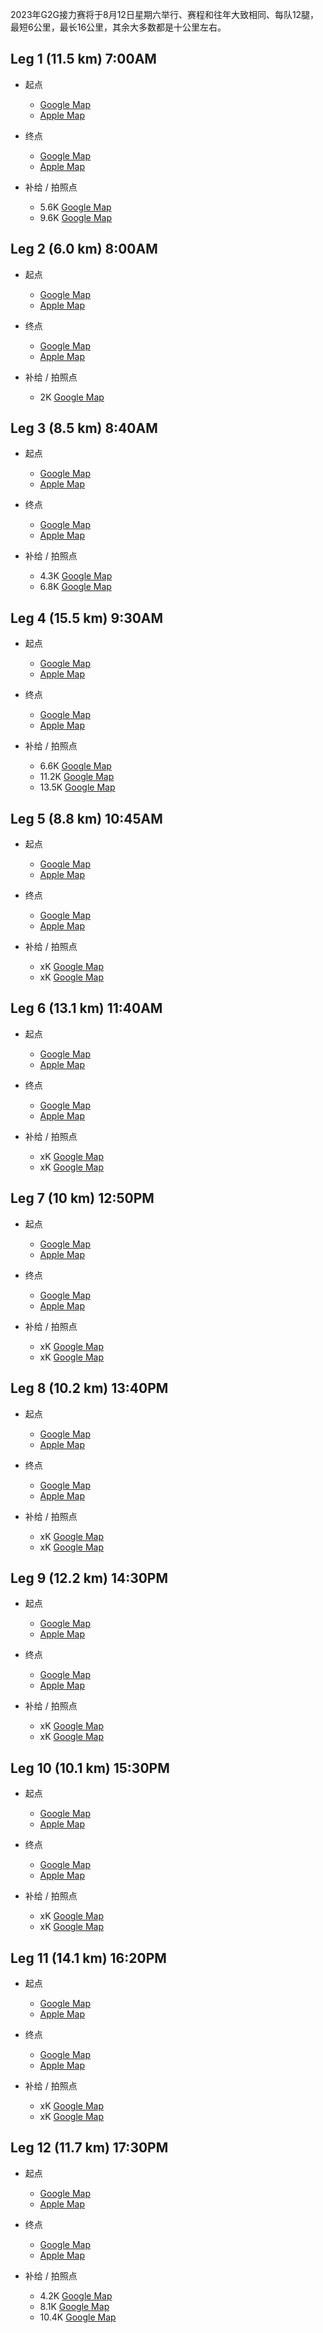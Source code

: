 2023年G2G接力赛将于8月12日星期六举行、赛程和往年大致相同、每队12腿，最短6公里，最长16公里，其余大多数都是十公里左右。

## Leg 1 (11.5 km) 7:00AM

* 起点
  * [Google Map](https://goo.gl/maps/CHA8XiQnjLyhkGgN7) 
  * [Apple Map](https://maps.apple.com/place?q=725%20Katherine%20St%20N&ll=43.591833%2C-80.463361&address=725%20Katherine%20St%20N%2C%20West%20Montrose%20ON%20N0B%202V0%2C%20Canada)


* 终点
  * [Google Map](https://goo.gl/maps/unpuYCAorQqH2x6q8) 
  * [Apple Map](https://maps.apple.com/place?address=725%20Katherine%20St%20N,%20West%20Montrose%20ON%20N0B%202V0,%20Canada&ll=43.591833,-80.463361&q=725%20Katherine%20St%20N&t=m)


* 补给 / 拍照点
  * 5.6K  [Google Map](https://goo.gl/maps/qY5zyaGbH6dKSiqH7)
  * 9.6K  [Google Map](https://goo.gl/maps/cbreB7bCZzZ4hKQt6)



## Leg 2 (6.0 km) 8:00AM

* 起点
  * [Google Map](https://maps.app.goo.gl/j4Yqq2CLwx6tjzKX9?g_st=ic)
  * [Apple Map](https://maps.apple.com/place?address=6046%E2%80%936056%20Middlebrook%20Rd,%20West%20Montrose%20ON%20N0B%202V0,%20Canada&ll=43.594944,-80.480361&q=6046%E2%80%936056%20Middlebrook%20Rd&t=m)


* 终点
  * [Google Map](https://maps.app.goo.gl/qYA7DfEW7cG421K38?g_st=ic)
  * [Apple Map](https://maps.apple.com/place?q=41%20Arthur%20St%20N&ll=43.603268%2C-80.554557&address=41%20Arthur%20St%20N%2C%20Elmira%20ON%20N3B%202A1%2C%20Canada)


* 补给 / 拍照点
  * 2K  [Google Map](https://goo.gl/maps/tCEdbNUYj7VgBqYW6)



## Leg 3 (8.5 km) 8:40AM

* 起点
  * [Google Map](https://maps.app.goo.gl/2tsLPWoVTtGRfEYPA?g_st=ic)
  * [Apple Map](https://maps.apple.com/place?q=20B%20Arthur%20St%20N&ll=43.603889%2C-80.555611&address=20B%20Arthur%20St%20N%2C%20Elmira%20ON%20N3B%201Z9%2C%20Canada)


* 终点
  * [Google Map](https://maps.app.goo.gl/Z9c87wuuEttBXE2Y7?g_st=ic)
  * [Apple Map](https://maps.apple.com/place?address=4700%E2%80%934730%20Powell%20Rd,%20Wallenstein%20ON%20N0B%202S0,%20Canada&ll=43.599938,-80.648062&q=4700%E2%80%934730%20Powell%20Rd&t=h)


* 补给 / 拍照点
  * 4.3K  [Google Map](https://goo.gl/maps/qNDg4Zoz7y2kJU3J6)
  * 6.8K  [Google Map](https://goo.gl/maps/e9hLvkWbKaDZWcZw9)



## Leg 4 (15.5 km) 9:30AM

* 起点
  * [Google Map](https://maps.app.goo.gl/FhJjP2oaifZnYkBr8?g_st=ic)
  * [Apple Map](https://maps.apple.com/place?address=4700%E2%80%934730%20Powell%20Rd,%20Wallenstein%20ON%20N0B%202S0,%20Canada&ll=43.599938,-80.648062&q=4700%E2%80%934730%20Powell%20Rd&t=h)


* 终点
  * [Google Map](https://maps.app.goo.gl/EsVyMgVxbfJAHQEf9?g_st=ic)
  * [Apple Map](https://maps.apple.com/place?address=7021%20County%20Road%20121,%20Newton%20ON%20N0K%201R0,%20Canada&ll=43.574078,-80.836873&q=7021%20County%20Road%20121&t=h)


* 补给 / 拍照点
  * 6.6K  [Google Map](https://goo.gl/maps/CMR5WHc1x9gawMQk8)
  * 11.2K [Google Map](https://goo.gl/maps/2gaqxorqksBUX3YL9)
  * 13.5K [Google Map](https://goo.gl/maps/v8N4iT8SWFQMBxgSA)



## Leg 5 (8.8 km) 10:45AM

* 起点
  * [Google Map](https://maps.app.goo.gl/sCzyjTCRzbP28STy8?g_st=ic)
  * [Apple Map](https://maps.apple.com/place?address=7021%20County%20Road%20121,%20Newton%20ON%20N0K%201R0,%20Canada&ll=43.574078,-80.836873&q=7021%20County%20Road%20121&t=h)


* 终点
  * [Google Map](https://maps.app.goo.gl/ZSzoi2fkzRMwpi8BA?g_st=ic)
  * [Apple Map](https://maps.apple.com/place?q=37%20Mill%20St%20W&ll=43.567953%2C-80.927384&address=37%20Mill%20St%20W%2C%20Milverton%20ON%20N0K%201M0%2C%20Canada)


* 补给 / 拍照点
  * xK  [Google Map](https://goo.gl/maps/CMR5WHc1x9gawMQk8)
  * xK [Google Map](https://goo.gl/maps/2gaqxorqksBUX3YL9)



## Leg 6 (13.1 km) 11:40AM

* 起点
  * [Google Map](https://maps.app.goo.gl/cnKg4NMTt1r55asU8?g_st=ic)
  * [Apple Map](https://maps.apple.com/place?q=37%20Mill%20St%20W&ll=43.567953%2C-80.927384&address=37%20Mill%20St%20W%2C%20Milverton%20ON%20N0K%201M0%2C%20Canada)


* 终点
  * [Google Map](https://maps.app.goo.gl/yPrsYnbGjUq7rU3k9?g_st=ic)
  * [Apple Map](https://maps.apple.com/place?q=185%20Winstanley%20St&ll=43.589481%2C-81.079928&address=185%20Winstanley%20St%2C%20Monkton%20ON%20N0K%201P0%2C%20Canada)


* 补给 / 拍照点
  * xK  [Google Map](https://goo.gl/maps/CMR5WHc1x9gawMQk8)
  * xK [Google Map](https://goo.gl/maps/2gaqxorqksBUX3YL9)



## Leg 7 (10 km) 12:50PM

* 起点
  * [Google Map](https://maps.app.goo.gl/QzGGrHWNeVafrUvo9?g_st=ic)
  * [Apple Map](https://maps.apple.com/place?q=185%20Winstanley%20St&ll=43.589481%2C-81.079928&address=185%20Winstanley%20St%2C%20Monkton%20ON%20N0K%201P0%2C%20Canada)


* 终点
  * [Google Map](https://maps.app.goo.gl/jqXmL5oYpRxiu6eq6?g_st=ic)
  * [Apple Map](https://maps.apple.com/place?address=McNaught%20Line,%20Brodhagen%20ON,%20Canada&ll=43.634944,-81.189750&q=McNaught%20Line&t=m)


* 补给 / 拍照点
  * xK  [Google Map](https://goo.gl/maps/CMR5WHc1x9gawMQk8)
  * xK  [Google Map](https://goo.gl/maps/2gaqxorqksBUX3YL9)



## Leg 8 (10.2 km) 13:40PM

* 起点
  * [Google Map](https://maps.app.goo.gl/oec6Td5DLthv9kzw6?g_st=ic)
  * [Apple Map](https://maps.apple.com/place?address=McNaught%20Line,%20Brodhagen%20ON,%20Canada&ll=43.634944,-81.189750&q=McNaught%20Line&t=m)


* 终点
  * [Google Map](https://maps.app.goo.gl/UJt3CvyZWTieWBef6?g_st=ic)
  * [Apple Map](https://maps.apple.com/place?q=83046%20County%20Road%2012&ll=43.680268%2C-81.299654&address=83046%20County%20Road%2012%2C%20Walton%20ON%20N0K%201Z0%2C%20Canada)


* 补给 / 拍照点
  * xK  [Google Map](https://goo.gl/maps/CMR5WHc1x9gawMQk8)
  * xK  [Google Map](https://goo.gl/maps/2gaqxorqksBUX3YL9)



## Leg 9 (12.2 km) 14:30PM

* 起点
  * [Google Map](https://maps.app.goo.gl/ouhih2QGHExqQMr56?g_st=ic)
  * [Apple Map](https://maps.apple.com/place?q=83046%20County%20Road%2012&ll=43.680268%2C-81.299654&address=83046%20County%20Road%2012%2C%20Walton%20ON%20N0K%201Z0%2C%20Canada)


* 终点
  * [Google Map](https://maps.app.goo.gl/B4stcnHpquTabAHA9?g_st=ic)
  * [Apple Map](https://maps.apple.com/place?address=206%20Westmoreland%20St,%20Blyth%20ON%20N0M%201H0,%20Canada&ll=43.738964,-81.427097&q=206%20Westmoreland%20St&t=m)



* 补给 / 拍照点
  * xK  [Google Map](https://goo.gl/maps/CMR5WHc1x9gawMQk8)
  * xK  [Google Map](https://goo.gl/maps/2gaqxorqksBUX3YL9)



## Leg 10 (10.1 km) 15:30PM

* 起点
  * [Google Map](https://maps.app.goo.gl/s2GUGYQxJN8LQhWJ9?g_st=ic)
  * [Apple Map](https://maps.apple.com/place?address=206%20Westmoreland%20St,%20Blyth%20ON%20N0M%201H0,%20Canada&ll=43.738964,-81.427097&q=206%20Westmoreland%20St&t=m)


* 终点
  * [Google Map](https://maps.app.goo.gl/YEppcS4SGbwvwAyv5?g_st=ic)
  * [Apple Map](https://maps.apple.com/place?address=82652%E2%80%9382718%20Base%20Line,%20Auburn%20ON%20N0M%201E0,%20Canada&ll=43.761249,-81.541864&q=82652%E2%80%9382718%20Base%20Line&t=m)


* 补给 / 拍照点
  * xK  [Google Map](https://goo.gl/maps/CMR5WHc1x9gawMQk8)
  * xK  [Google Map](https://goo.gl/maps/2gaqxorqksBUX3YL9)



## Leg 11 (14.1 km) 16:20PM

* 起点
  * [Google Map](https://maps.app.goo.gl/vgX3PKmt92bLgBXe7?g_st=ic)
  * [Apple Map](https://maps.apple.com/place?address=82652%E2%80%9382718%20Base%20Line,%20Auburn%20ON%20N0M%201E0,%20Canada&ll=43.761249,-81.541864&q=82652%E2%80%9382718%20Base%20Line&t=m)


* 终点
  * [Google Map](https://maps.app.goo.gl/EouqEY4CrfnaBH9n8?g_st=ic)
  * [Apple Map](https://maps.apple.com/place?q=81722%20Sharpes%20Creek%20Line&ll=43.753576%2C-81.604239&address=81722%20Sharpes%20Creek%20Line%2C%20Goderich%20ON%20N7A%203Y2%2C%20Canada)


* 补给 / 拍照点
  * xK  [Google Map](https://goo.gl/maps/CMR5WHc1x9gawMQk8)
  * xK  [Google Map](https://goo.gl/maps/2gaqxorqksBUX3YL9)



## Leg 12 (11.7 km) 17:30PM

* 起点
  * [Google Map](https://maps.app.goo.gl/w9q6j5TGu8fqRbQP9?g_st=ic)
  * [Apple Map](https://maps.apple.com/place?q=81722%20Sharpes%20Creek%20Line&ll=43.753576%2C-81.604239&address=81722%20Sharpes%20Creek%20Line%2C%20Goderich%20ON%20N7A%203Y2%2C%20Canada)


* 终点
  * [Google Map](https://maps.app.goo.gl/QYPUZdK8T6kYgkwv5?g_st=ic)
  * [Apple Map](https://maps.apple.com/place?q=270%20Harbour%20St&ll=43.745056%2C-81.725694&address=270%20Harbour%20St%2C%20Goderich%20ON%20N7A%202K2%2C%20Canada)


* 补给 / 拍照点
  * 4.2K  [Google Map](https://goo.gl/maps/ChMZz5G17EJrQeo3A)
  * 8.1K  [Google Map](https://goo.gl/maps/qy8zqbJatXYN2gcc6)
  * 10.4K [Google Map](https://goo.gl/maps/BQaLgD6Rf3WoPeKo8)





